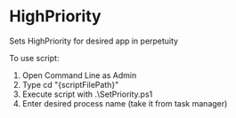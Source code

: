 # HighPriority
Sets HighPriority for desired app in perpetuity

To use script:

1. Open Command Line as Admin
2. Type cd "{scriptFilePath}"
3. Execute script with .\SetPriority.ps1
4. Enter desired process name (take it from task manager)
